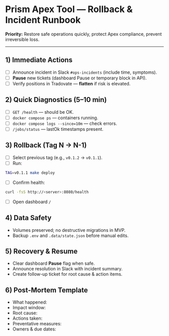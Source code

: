 # Prism Apex Tool — Rollback & Incident Runbook

**Priority:** Restore safe operations quickly, protect Apex compliance, prevent irreversible loss.

---

## 1) Immediate Actions
- [ ] Announce incident in Slack `#ops-incidents` (include time, symptoms).
- [ ] **Pause** new tickets (dashboard Pause or temporary block in API).
- [ ] Verify positions in Tradovate — **flatten** if risk is elevated.

## 2) Quick Diagnostics (5–10 min)
- [ ] `GET /health` — should be OK.
- [ ] `docker compose ps` — containers running.
- [ ] `docker compose logs --since=10m` — check errors.
- [ ] `/jobs/status` — lastOk timestamps present.

## 3) Rollback (Tag N → N-1)
- [ ] Select previous tag (e.g., `v0.1.2` → `v0.1.1`).
- [ ] Run:
```bash
TAG=v0.1.1 make deploy
```
- [ ] Confirm health:
```bash
curl -fsS http://<server>:8080/health
```
- [ ] Open dashboard `/`

## 4) Data Safety
- Volumes preserved; no destructive migrations in MVP.
- Backup `.env` and `.data/state.json` before manual edits.

## 5) Recovery & Resume
- Clear dashboard **Pause** flag when safe.
- Announce resolution in Slack with incident summary.
- Create follow-up ticket for root cause & action items.

## 6) Post-Mortem Template
- What happened:
- Impact window:
- Root cause:
- Actions taken:
- Preventative measures:
- Owners & due dates:
